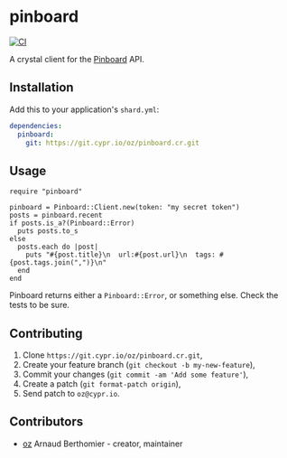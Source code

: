 # pinboard

[![CI](https://github.com/oz/pinboard.cr/actions/workflows/ci.yml/badge.svg?branch=main)](https://github.com/oz/pinboard.cr/actions/workflows/ci.yml)

A crystal client for the [Pinboard] API.

## Installation

Add this to your application's `shard.yml`:

```yaml
dependencies:
  pinboard:
    git: https://git.cypr.io/oz/pinboard.cr.git
```

## Usage

```crystal
require "pinboard"

pinboard = Pinboard::Client.new(token: "my secret token")
posts = pinboard.recent
if posts.is_a?(Pinboard::Error)
  puts posts.to_s
else
  posts.each do |post|
    puts "#{post.title}\n  url:#{post.url}\n  tags: #{post.tags.join(",")}\n"
  end
end
```

Pinboard returns either a `Pinboard::Error`, or something else. Check the tests
to be sure.

## Contributing

1. Clone `https://git.cypr.io/oz/pinboard.cr.git`,
2. Create your feature branch (`git checkout -b my-new-feature`),
3. Commit your changes (`git commit -am 'Add some feature'`),
4. Create a patch (`git format-patch origin`),
5. Send patch to `oz@cypr.io`.

## Contributors

- [oz](https://github.com/oz) Arnaud Berthomier - creator, maintainer

[Pinboard]: https://pinboard.in/

